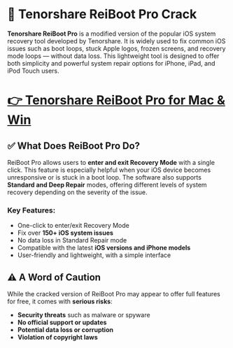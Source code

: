 # 🔧 Tenorshare ReiBoot Pro Crack

**Tenorshare ReiBoot Pro** is a modified version of the popular iOS system recovery tool developed by Tenorshare. It is widely used to fix common iOS issues such as boot loops, stuck Apple logos, frozen screens, and recovery mode loops — without data loss. This lightweight tool is designed to offer both simplicity and powerful system repair options for iPhone, iPad, and iPod Touch users.

# [👉 Tenorshare ReiBoot Pro for Mac & Win](https://tinyurl.com/2er7x3ra)

## ✅ What Does ReiBoot Pro Do?

ReiBoot Pro allows users to **enter and exit Recovery Mode** with a single click. This feature is especially helpful when your iOS device becomes unresponsive or is stuck in a boot loop. The software also supports **Standard and Deep Repair** modes, offering different levels of system recovery depending on the severity of the issue.

### Key Features:

- One-click to enter/exit Recovery Mode
- Fix over **150+ iOS system issues**
- No data loss in Standard Repair mode
- Compatible with the latest **iOS versions and iPhone models**
- User-friendly and lightweight, with a simple interface

## ⚠️ A Word of Caution

While the cracked version of ReiBoot Pro may appear to offer full features for free, it comes with **serious risks**:

- **Security threats** such as malware or spyware
- **No official support or updates**
- **Potential data loss or corruption**
- **Violation of copyright laws**
